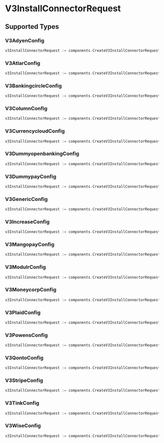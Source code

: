# V3InstallConnectorRequest


## Supported Types

### V3AdyenConfig

```go
v3InstallConnectorRequest := components.CreateV3InstallConnectorRequestAdyen(components.V3AdyenConfig{/* values here */})
```

### V3AtlarConfig

```go
v3InstallConnectorRequest := components.CreateV3InstallConnectorRequestAtlar(components.V3AtlarConfig{/* values here */})
```

### V3BankingcircleConfig

```go
v3InstallConnectorRequest := components.CreateV3InstallConnectorRequestBankingcircle(components.V3BankingcircleConfig{/* values here */})
```

### V3ColumnConfig

```go
v3InstallConnectorRequest := components.CreateV3InstallConnectorRequestColumn(components.V3ColumnConfig{/* values here */})
```

### V3CurrencycloudConfig

```go
v3InstallConnectorRequest := components.CreateV3InstallConnectorRequestCurrencycloud(components.V3CurrencycloudConfig{/* values here */})
```

### V3DummyopenbankingConfig

```go
v3InstallConnectorRequest := components.CreateV3InstallConnectorRequestDummyopenbanking(components.V3DummyopenbankingConfig{/* values here */})
```

### V3DummypayConfig

```go
v3InstallConnectorRequest := components.CreateV3InstallConnectorRequestDummypay(components.V3DummypayConfig{/* values here */})
```

### V3GenericConfig

```go
v3InstallConnectorRequest := components.CreateV3InstallConnectorRequestGeneric(components.V3GenericConfig{/* values here */})
```

### V3IncreaseConfig

```go
v3InstallConnectorRequest := components.CreateV3InstallConnectorRequestIncrease(components.V3IncreaseConfig{/* values here */})
```

### V3MangopayConfig

```go
v3InstallConnectorRequest := components.CreateV3InstallConnectorRequestMangopay(components.V3MangopayConfig{/* values here */})
```

### V3ModulrConfig

```go
v3InstallConnectorRequest := components.CreateV3InstallConnectorRequestModulr(components.V3ModulrConfig{/* values here */})
```

### V3MoneycorpConfig

```go
v3InstallConnectorRequest := components.CreateV3InstallConnectorRequestMoneycorp(components.V3MoneycorpConfig{/* values here */})
```

### V3PlaidConfig

```go
v3InstallConnectorRequest := components.CreateV3InstallConnectorRequestPlaid(components.V3PlaidConfig{/* values here */})
```

### V3PowensConfig

```go
v3InstallConnectorRequest := components.CreateV3InstallConnectorRequestPowens(components.V3PowensConfig{/* values here */})
```

### V3QontoConfig

```go
v3InstallConnectorRequest := components.CreateV3InstallConnectorRequestQonto(components.V3QontoConfig{/* values here */})
```

### V3StripeConfig

```go
v3InstallConnectorRequest := components.CreateV3InstallConnectorRequestStripe(components.V3StripeConfig{/* values here */})
```

### V3TinkConfig

```go
v3InstallConnectorRequest := components.CreateV3InstallConnectorRequestTink(components.V3TinkConfig{/* values here */})
```

### V3WiseConfig

```go
v3InstallConnectorRequest := components.CreateV3InstallConnectorRequestWise(components.V3WiseConfig{/* values here */})
```

